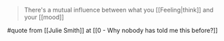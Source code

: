 > There's a mutual influence between what you [[Feeling|think]] and your [[mood]]

#quote from [[Julie Smith]] at [[0 - Why nobody has told me this before?]]